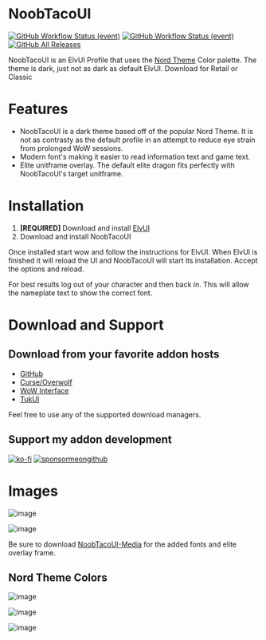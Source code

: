 # NoobTacoUI

[![GitHub Workflow Status (event)](https://img.shields.io/github/workflow/status/noobtaco/noobtacoui/CI?label=CI&logo=github&style=for-the-badge)](https://github.com/NoobTaco/NoobTacoUI/actions?query=workflow%3ACI) [![GitHub Workflow Status (event)](https://img.shields.io/github/workflow/status/NoobTaco/NoobTacoUI/Release?logo=github&style=for-the-badge)](https://github.com/NoobTaco/NoobTacoUI/actions?query=workflow%3ARelease) [![GitHub All Releases](https://img.shields.io/github/downloads/NoobTaco/NoobTacoUI/total?logo=github&style=for-the-badge)](https://github.com/NoobTaco/NoobTacoUI/releases/latest)

NoobTacoUI is an ElvUI Profile that uses the [Nord Theme](https://www.nordtheme.com/) Color palette. The theme is dark, just not as dark as default ElvUI. Download for Retail or Classic

# Features
* NoobTacoUI is a dark theme based off of the popular Nord Theme. It is not as contrasty as the default profile in an attempt to reduce eye strain from prolonged WoW sessions. 
* Modern font's making it easier to read information text and game text.
* Elite unitframe overlay. The default elite dragon fits perfectly with NoobTacoUI's target unitframe.

# Installation
1. **[REQUIRED]** Download and install [ElvUI](https://www.tukui.org/download.php?ui=elvui) 
2. Download and install NoobTacoUI

Once installed start wow and follow the instructions for ElvUI. When ElvUI is finished it will reload the UI and NoobTacoUI will start its installation. Accept the options and reload.

For best results log out of your character and then back in. This will allow the nameplate text to show the correct font. 

# Download and Support

## Download from your favorite addon hosts 
* [GitHub](https://github.com/NoobTaco/NoobTacoUI/releases/latest) 
* [Curse/Overwolf](https://www.curseforge.com/wow/addons/noobtacoui) 
* [WoW Interface](https://www.wowinterface.com/downloads/info25744-NoobTacoUI.html) 
* [TukUI](https://www.tukui.org/addons.php?id=187) 

Feel free to use any of the supported download managers.

## Support my addon development

[![ko-fi](https://www.ko-fi.com/img/githubbutton_sm.svg)](https://ko-fi.com/G2G01GM9G)
[![sponsormeongithub](https://user-images.githubusercontent.com/1172935/97088810-463e0e00-15e8-11eb-8078-f18da01c6e9e.png)](https://github.com/sponsors/NoobTaco)


# Images

![image](https://user-images.githubusercontent.com/1172935/96933250-fb4fb980-1474-11eb-8b43-ed2c23e8bac4.png)

![image](https://user-images.githubusercontent.com/1172935/96933106-be83c280-1474-11eb-9b40-83563a442cd0.png)

Be sure to download [NoobTacoUI-Media](https://github.com/NoobTaco/NoobTacoUI-Media) for the added fonts and elite overlay frame.

## Nord Theme Colors
![image](https://user-images.githubusercontent.com/1172935/96933367-2508e080-1475-11eb-8509-0c30a0fb635c.png)


![image](https://user-images.githubusercontent.com/1172935/96933448-4e297100-1475-11eb-97db-ad5d431ae5c6.png)

![image](https://user-images.githubusercontent.com/1172935/96933556-829d2d00-1475-11eb-8b32-b9056495a0d4.png)
